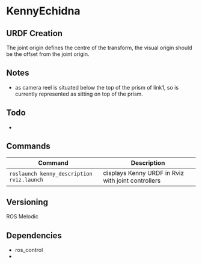 # KennyEchidna

## URDF Creation
The joint origin defines the centre of the transform, the visual origin should be the offset from the joint origin.


## Notes
- as camera reel is situated below the top of the prism of link1, so is currently represented as sitting on top of the prism. 

## Todo
- 

## Commands
Command | Description
---|---
`roslaunch kenny_description rviz.launch` | displays Kenny URDF in Rviz with joint controllers

## Versioning
ROS Melodic

## Dependencies
- ros_control
- 